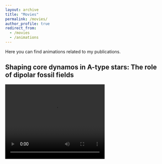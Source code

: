 ```yaml
---
layout: archive
title: "Movies"
permalink: /movies/
author_profile: true
redirect_from:
  - /movies
  - /animations
---
```


Here you can find animations related to my publications.

## Shaping core dynamos in A-type stars: The role of dipolar fossil fields

<video width="320" height="240" controls>
  <source src="https://github.com/juanshr/juanshr.github.io/files/Dips.mp4" type="video/mp4">
</video>

